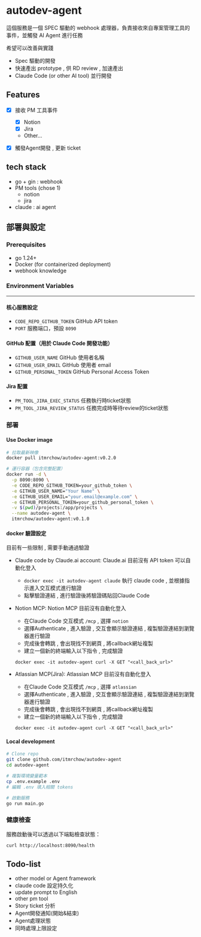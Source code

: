 # autodev-agent

這個服務是一個 SPEC 驅動的 webhook 處理器，負責接收來自專案管理工具的事件，並觸發 AI Agent 進行任務  

希望可以改善與實踐  
- Spec 驅動的開發
- 快速產出 prototype , 供 RD review , 加速產出
- Claude Code (or other AI tool) 並行開發

## Features
- [x] 接收 PM 工具事件
  - [x] Notion
  - [x] Jira
  - Other...

- [x] 觸發Agent開發 , 更新 ticket

## tech stack
- go + gin : webhook
- PM tools (chose 1)
  - notion 
  - jira 
- claude : ai agent

## 部署與設定

### Prerequisites
- go 1.24+
- Docker (for containerized deployment)
- webhook knowledge

### Environment Variables
****
#### 核心服務設定
<!-- - `PM_TOOL_NOTION_TOKEN` Notion API token
- `PM_TOOL_JIRA_TOKEN` Jira API token (optional) -->
- `CODE_REPO_GITHUB_TOKEN` GitHub API token
- `PORT` 服務端口，預設 `8090`

#### GitHub 配置（用於 Claude Code 開發功能）
- `GITHUB_USER_NAME` GitHub 使用者名稱
- `GITHUB_USER_EMAIL` GitHub 使用者 email
- `GITHUB_PERSONAL_TOKEN` GitHub Personal Access Token

#### Jira 配置
- `PM_TOOL_JIRA_EXEC_STATUS` 任務執行時ticket狀態
- `PM_TOOL_JIRA_REVIEW_STATUS` 任務完成時等待review的ticket狀態
<!-- #### Claude Code 配置
- `CLAUDE_API_KEY` Claude API key（用於 AI 開發功能） -->

### 部署

#### Use Docker image

```bash
# 拉取最新映像
docker pull itmrchow/autodev-agent:v0.2.0

# 運行容器（包含完整配置）
docker run -d \
  -p 8090:8090 \
  -e CODE_REPO_GITHUB_TOKEN=your_github_token \
  -e GITHUB_USER_NAME="Your Name" \
  -e GITHUB_USER_EMAIL="your.email@example.com" \
  -e GITHUB_PERSONAL_TOKEN=your_github_personal_token \
  -v $(pwd)/projects:/app/projects \
  --name autodev-agent \
  itmrchow/autodev-agent:v0.1.0
```

#### docker 驗證設定
目前有一些限制 , 需要手動通過驗證

- Claude code by Claude.ai account: Claude.ai 目前沒有 API token 可以自動化登入
  - `docker exec -it autodev-agent claude` 執行 claude code , 並根據指示進入交互模式進行驗證
  - 點擊驗證連結 , 進行驗證後將驗證碼貼回Claude Code

- Notion MCP: Notion MCP 目前沒有自動化登入
  - 在Claude Code 交互模式 `/mcp` , 選擇 `notion`
  - 選擇Authenticate , 進入驗證 , 交互會顯示驗證連結 , 複製驗證連結到瀏覽器進行驗證
  - 完成後會轉跳 , 會出現找不到網頁 , 將callback網址複製
  - 建立一個新的終端輸入以下指令 , 完成驗證
  ```
  docker exec -it autodev-agent curl -X GET "<call_back_url>"
  ```

- Atlassian MCP(Jira): Atlassian MCP 目前沒有自動化登入
  - 在Claude Code 交互模式 `/mcp` , 選擇 `atlassian`
  - 選擇Authenticate , 進入驗證 , 交互會顯示驗證連結 , 複製驗證連結到瀏覽器進行驗證
  - 完成後會轉跳 , 會出現找不到網頁 , 將callback網址複製
  - 建立一個新的終端輸入以下指令 , 完成驗證
  ```
  docker exec -it autodev-agent curl -X GET "<call_back_url>"
  ```


#### Local development
```bash
# Clone repo
git clone github.com/itmrchow/autodev-agent
cd autodev-agent

# 複製環境變量範本
cp .env.example .env
# 編輯 .env 填入相關 tokens

# 啟動服務
go run main.go
```

### 健康檢查
服務啟動後可以透過以下端點檢查狀態：
```bash
curl http://localhost:8090/health
```

## Todo-list
- other model or Agent framework
- claude code 設定持久化
- update prompt to English
- other pm tool
- Story ticket 分析
- Agent開發通知(開始&結束)
- Agent處理狀態
- 同時處理上限設定